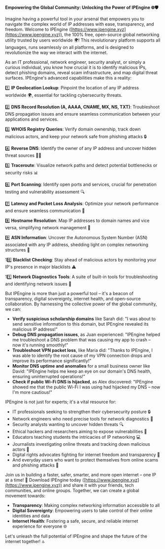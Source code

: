 **Empowering the Global Community: Unlocking the Power of IPEngine 🌐🛡️**

Imagine having a powerful tool in your arsenal that empowers you to navigate the complex world of IP addresses with ease, transparency, and freedom. Welcome to IPEngine ([https://www.ipengine.xyz](https://www.ipengine.xyz)), the 100% free, open-source global networking utility trusted by users worldwide 🌍! This revolutionary platform supports all languages, runs seamlessly on all platforms, and is designed to revolutionize the way we interact with the internet.

As an IT professional, network engineer, security analyst, or simply a curious individual, you know how crucial it is to identify malicious IPs, detect phishing domains, reveal scam infrastructure, and map digital threat surfaces. IPEngine's advanced capabilities make this a reality:

1️⃣ **IP Geolocation Lookup**: Pinpoint the location of any IP address worldwide 🌍, essential for tackling cybersecurity threats.

2️⃣ **DNS Record Resolution (A, AAAA, CNAME, MX, NS, TXT)**: Troubleshoot DNS propagation issues and ensure seamless communication between your applications and services.

3️⃣ **WHOIS Registry Queries**: Verify domain ownership, track down malicious actors, and keep your network safe from phishing attacks 🔒

4️⃣ **Reverse DNS**: Identify the owner of any IP address and uncover hidden threat sources 🕵️‍♂️

5️⃣ **Traceroute**: Visualize network paths and detect potential bottlenecks or security risks 📊

6️⃣ **Port Scanning**: Identify open ports and services, crucial for penetration testing and vulnerability assessment 🔍

7️⃣ **Latency and Packet Loss Analysis**: Optimize your network performance and ensure seamless communication 🚀

8️⃣ **Hostname Resolution**: Map IP addresses to domain names and vice versa, simplifying network management 📝

9️⃣ **ASN Information**: Uncover the Autonomous System Number (ASN) associated with any IP address, shedding light on complex networking structures 🔑

10️⃣ **Blacklist Checking**: Stay ahead of malicious actors by monitoring your IP's presence in major blacklists ⚠️

11️⃣ **Network Diagnostics Tools**: A suite of built-in tools for troubleshooting and identifying network issues 🧐

But IPEngine is more than just a powerful tool – it's a beacon of transparency, digital sovereignty, internet health, and open-source collaboration. By harnessing the collective power of the global community, we can:

* **Verify suspicious scholarship domains** like Sarah did: "I was about to send sensitive information to this domain, but IPEngine revealed its malicious IP address!"
* **Debug DNS propagation issues**, as Juan experienced: "IPEngine helped me troubleshoot a DNS problem that was causing my app to crash – now it's running smoothly!"
* **Troubleshoot VPN packet loss**, like Maria did: "Thanks to IPEngine, I was able to identify the root cause of my VPN connection drops and improve its performance significantly!"
* **Monitor DNS uptime and anomalies** for a small business owner like David: "IPEngine helps me keep an eye on our domain's DNS health, ensuring uninterrupted operations!"
* **Check if public Wi-Fi DNS is hijacked**, as Alex discovered: "IPEngine showed me that the public Wi-Fi I was using had hijacked my DNS – now I'm more cautious!"

IPEngine is not just for experts; it's a vital resource for:

* IT professionals seeking to strengthen their cybersecurity posture 🔒
* Network engineers who need precise tools for network diagnostics 🧐
* Security analysts wanting to uncover hidden threats 🔍
* Ethical hackers and researchers aiming to expose vulnerabilities 🔩
* Educators teaching students the intricacies of IP networking 💻
* Journalists investigating online threats and tracking down malicious actors 📰
* Digital rights advocates fighting for internet freedom and transparency 💪
* And everyday users who want to protect themselves from online scams and phishing attacks 👥

Join us in building a faster, safer, smarter, and more open internet – one IP at a time! 🚀 Download IPEngine today ([https://www.ipengine.xyz](https://www.ipengine.xyz)) and share it with your friends, tech communities, and online groups. Together, we can create a global movement towards:

* **Transparency**: Making complex networking information accessible to all
* **Digital Sovereignty**: Empowering users to take control of their online identities and data
* **Internet Health**: Fostering a safe, secure, and reliable internet experience for everyone 🌐

Let's unleash the full potential of IPEngine and shape the future of the internet together! 🔝